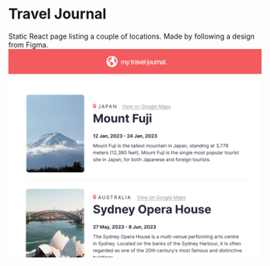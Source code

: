 # Travel Journal

Static React page listing a couple of locations. Made by following a design from Figma.
![Description](sc1.png)
